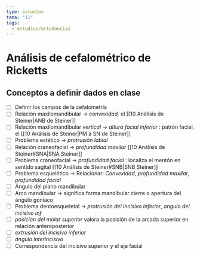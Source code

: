 ```yaml
---
type: estudios
tema: "11"
tags:
  - estudios/ortodoncia1
---
```

# Análisis de cefalométrico de Ricketts
## Conceptos a definir dados en clase
- [ ] Definir los campos de la cefalometría 
- [ ] Relación maxilomandibular -> _convexidad,_ el [[10 Análisis de Steiner|ANB de Steiner]] 
- [ ] Relación maxilomandibular _vertical_ -> _altura facial inferior_ : patrón facial, el [[10 Análisis de Steiner|PM a SN de Steiner]] 
- [ ] Problema estético -> _protrusión labial_
- [ ] Relación craneofacial -> _profundidad maxilar_ [[10 Análisis de Steiner#SNA|SNA Steiner]]
- [ ] Problema craneofacial -> _profundidad facial_ : localiza el mentón en sentido sagital [[10 Análisis de Steiner#SNB|SNB Steiner]] 
- [ ] Problema esquelético -> Relacionar: _Convexidad_, _profundidad maxilar_, _profundidad facial_
- [ ] Ángulo del plano mandibular
- [ ] Arco mandibular -> significa forma mandibular cierre o apertura del ángulo goníaco
- [ ] Problema dentoesqueletal -> _protrusión del incisivo inferior_,  _angulo del incisivo inf_
- [ ]  _posición del molar superior_ valora la posición de la arcada superior en relación anteroposterior
- [ ] _extrusión del incisivo inferior_
- [ ] _ángulo interincisivo_ 
- [ ] Correspondencia del incisivo superior y el eje facial